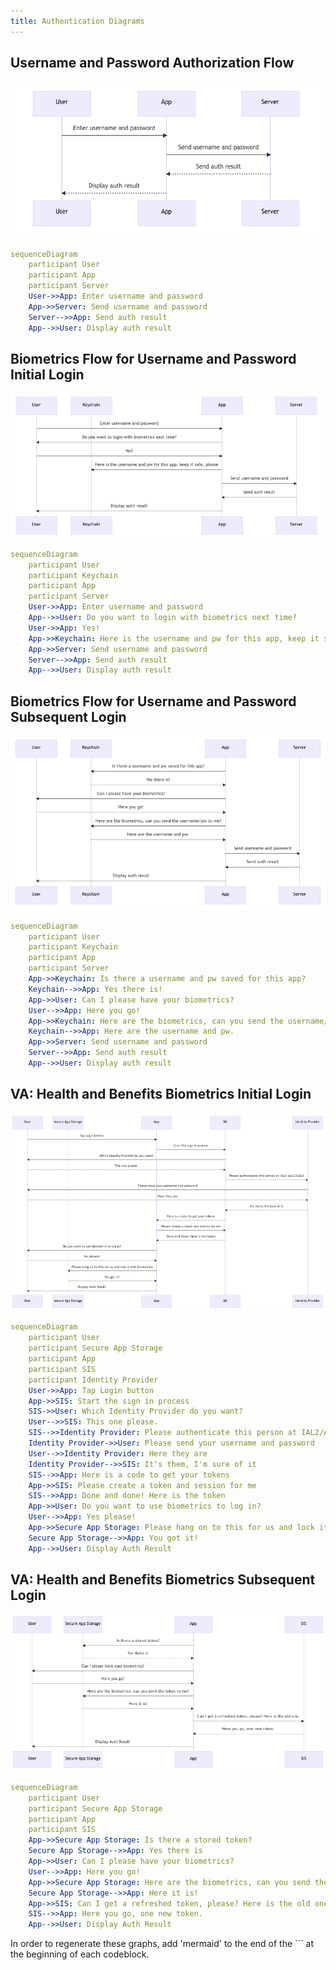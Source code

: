 ```yaml
---
title: Authentication Diagrams
---
```


## Username and Password Authorization Flow

![Username and Password Authorization Flow](../../../static/img/backend/username-and-password-authorization-flow.png)

```yaml
sequenceDiagram
    participant User
    participant App
    participant Server
    User->>App: Enter username and password
    App->>Server: Send username and password
    Server-->>App: Send auth result
    App-->>User: Display auth result
```

## Biometrics Flow for Username and Password Initial Login

![Biometrics Flow for Username and Password Initial Login](../../../static/img/backend/biometrics-flow-for-username-and-password-initial-login.png)

```yaml
sequenceDiagram
    participant User
    participant Keychain
    participant App
    participant Server
    User->>App: Enter username and password
    App-->>User: Do you want to login with biometrics next time?
    User->>App: Yes!
    App->>Keychain: Here is the username and pw for this app, keep it safe, please
    App->>Server: Send username and password
    Server-->>App: Send auth result
    App-->>User: Display auth result
```

## Biometrics Flow for Username and Password Subsequent Login

![Biometrics Flow for Username and Password Subsequent Login](../../../static/img/backend/biometrics-flow-for-username-and-password-subsequent-login.png)

```yaml
sequenceDiagram
    participant User
    participant Keychain
    participant App
    participant Server
    App->>Keychain: Is there a username and pw saved for this app?
    Keychain-->>App: Yes there is!
    App->>User: Can I please have your biometrics?
    User-->>App: Here you go!
    App->>Keychain: Here are the biometrics, can you send the username/pw to me?
    Keychain-->>App: Here are the username and pw.
    App->>Server: Send username and password
    Server-->>App: Send auth result
    App-->>User: Display auth result
```

## VA: Health and Benefits Biometrics Initial Login

![Health and Benefits Biometrics Initial Login](../../../static/img/backend/health-and-benefits-biometrics-initial-login.png)

```yaml
sequenceDiagram
    participant User
    participant Secure App Storage
    participant App
    participant SIS
    participant Identity Provider
    User->>App: Tap Login button
    App->>SIS: Start the sign in process
    SIS->>User: Which Identity Provider do you want?
    User-->>SIS: This one please.
    SIS-->>Identity Provider: Please authenticate this person at IAL2/AAL2/LOA3
    Identity Provider->>User: Please send your username and password
    User-->>Identity Provider: Here they are
    Identity Provider-->>SIS: It's them, I'm sure of it
    SIS-->>App: Here is a code to get your tokens
    App->>SIS: Please create a token and session for me
    SIS-->>App: Done and done! Here is the token
    App->>User: Do you want to use biometrics to log in?
    User-->>App: Yes please!
    App->>Secure App Storage: Please hang on to this for us and lock it with biometrics
    Secure App Storage-->>App: You got it!
    App-->>User: Display Auth Result
```

## VA: Health and Benefits Biometrics Subsequent Login

![Health and Benefits Biometrics Subsequent Login](../../../static/img/backend/health-and-benefits-biometrics-subsequent-login.png)

```yaml
sequenceDiagram
    participant User
    participant Secure App Storage
    participant App
    participant SIS
    App->>Secure App Storage: Is there a stored token?
    Secure App Storage-->>App: Yes there is
    App->>User: Can I please have your biometrics?
    User-->>App: Here you go!
    App->>Secure App Storage: Here are the biometrics, can you send the token to me?
    Secure App Storage-->>App: Here it is!
    App->>SIS: Can I get a refreshed token, please? Here is the old one.
    SIS-->>App: Here you go, one new token.
    App-->>User: Display Auth Result
```

In order to regenerate these graphs, add 'mermaid' to the end of the \`\`\` at the beginning of each codeblock.

